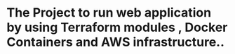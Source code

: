 # The Project to run web application by using Terraform modules , Docker Containers and AWS infrastructure..
